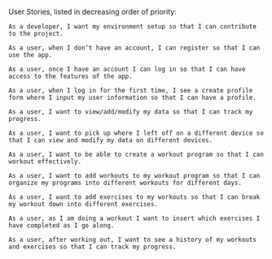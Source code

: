 User Stories, listed in decreasing order of priority: 

	As a developer, I want my environment setup so that I can contribute to the project.
	
	As a user, when I don’t have an account, I can register so that I can use the app. 
	
	As a user, once I have an account I can log in so that I can have access to the features of the app.
	
	As a user, when I log in for the first time, I see a create profile form where I input my user information so that I can have a profile. 
	
	As a user, I want to view/add/modify my data so that I can track my progress.
	
	As a user, I want to pick up where I left off on a different device so that I can view and modify my data on different devices.
	
	As a user, I want to be able to create a workout program so that I can workout effectively.
	
	As a user, I want to add workouts to my workout program so that I can organize my programs into different workouts for different days. 
	
	As a user, I want to add exercises to my workouts so that I can break my workout down into different exercises. 
	
	As a user, as I am doing a workout I want to insert which exercises I have completed as I go along. 
	
	As a user, after working out, I want to see a history of my workouts and exercises so that I can track my progress. 

